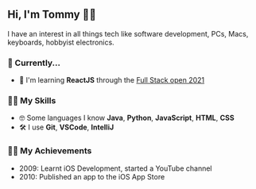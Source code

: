 ## Hi, I'm Tommy 👋🏻

I have an interest in all things tech like software development, PCs, Macs, keyboards, hobbyist electronics.

### 🔭 Currently...

- 🌱 I'm learning **ReactJS** through the [Full Stack open 2021](https://fullstackopen.com/en/)

### 💪🏻 My Skills

- 🤓 Some languages I know **Java**, **Python**, **JavaScript**, **HTML**, **CSS**
- 🛠 I use **Git**, **VSCode**, **IntelliJ**

### 👏🏻 My Achievements

- 2009: Learnt iOS Development, started a YouTube channel
- 2010: Published an app to the iOS App Store

<!--
**tommymyers/tommymyers** is a ✨ _special_ ✨ repository because its `README.md` (this file) appears on your GitHub profile.

Here are some ideas to get you started:

- 🔭 I’m currently working on ...
- 🌱 I’m currently learning ...
- 👯 I’m looking to collaborate on ...
- 🤔 I’m looking for help with ...
- 💬 Ask me about ...
- 📫 How to reach me: ...
- 😄 Pronouns: ...
- ⚡ Fun fact: ...
-->
